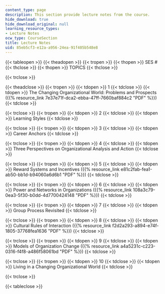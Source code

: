 ```yaml
---
content_type: page
description: This section provide lecture notes from the course.
hide_download: true
hide_download_original: null
learning_resource_types:
- Lecture Notes
ocw_type: CourseSection
title: Lecture Notes
uid: 85eb5cf3-e12a-a956-24ea-91f405b548e8
---
```


{{< tableopen >}}
{{< theadopen >}}
{{< tropen >}}
{{< thopen >}}
SES #
{{< thclose >}}
{{< thopen >}}
TOPICS
{{< thclose >}}

{{< trclose >}}

{{< theadclose >}}
{{< tropen >}}
{{< tdopen >}}
1
{{< tdclose >}}
{{< tdopen >}}
The Changing Organizational World: Problems and Prospects ({{% resource_link 7e37e71f-dca2-ebba-47ff-7660baf884c2 "PDF" %}})
{{< tdclose >}}

{{< trclose >}}
{{< tropen >}}
{{< tdopen >}}
2
{{< tdclose >}}
{{< tdopen >}}
Learning Styles
{{< tdclose >}}

{{< trclose >}}
{{< tropen >}}
{{< tdopen >}}
3
{{< tdclose >}}
{{< tdopen >}}
Career Anchors
{{< tdclose >}}

{{< trclose >}}
{{< tropen >}}
{{< tdopen >}}
4
{{< tdclose >}}
{{< tdopen >}}
Three Perspectives on Organizational Analysis and Action
{{< tdclose >}}

{{< trclose >}}
{{< tropen >}}
{{< tdopen >}}
5
{{< tdclose >}}
{{< tdopen >}}
Reward Systems and Incentives ({{% resource_link e81c2fab-fea1-ab50-bb1d-b94060a6d6b1 "PDF" %}})
{{< tdclose >}}

{{< trclose >}}
{{< tropen >}}
{{< tdopen >}}
6
{{< tdclose >}}
{{< tdopen >}}
Power and Networks in Organizations ({{% resource_link 108a3c79-0ea3-5f30-b0dd-4d7700424148 "PDF" %}})
{{< tdclose >}}

{{< trclose >}}
{{< tropen >}}
{{< tdopen >}}
7
{{< tdclose >}}
{{< tdopen >}}
Group Process Revisited
{{< tdclose >}}

{{< trclose >}}
{{< tropen >}}
{{< tdopen >}}
8
{{< tdclose >}}
{{< tdopen >}}
Cultural Rules of Interaction ({{% resource_link f2d2a293-a894-e74f-1805-37768fea1636 "PDF" %}})
{{< tdclose >}}

{{< trclose >}}
{{< tropen >}}
{{< tdopen >}}
9
{{< tdclose >}}
{{< tdopen >}}
Models of Organization Change ({{% resource_link a4a5231c-c223-0316-f4f8-a486f58061bd "PDF" %}})
{{< tdclose >}}

{{< trclose >}}
{{< tropen >}}
{{< tdopen >}}
10
{{< tdclose >}}
{{< tdopen >}}
Living in a Changing Organizational World
{{< tdclose >}}

{{< trclose >}}

{{< tableclose >}}